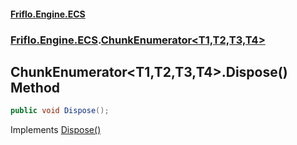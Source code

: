 #### [Friflo.Engine.ECS](index.md#'index')
### [Friflo.Engine.ECS](Friflo.Engine.ECS.md#'Friflo.Engine.ECS').[ChunkEnumerator&lt;T1,T2,T3,T4&gt;](ChunkEnumerator_T1,T2,T3,T4_.md#'Friflo.Engine.ECS.ChunkEnumerator<T1,T2,T3,T4>')

## ChunkEnumerator<T1,T2,T3,T4>.Dispose() Method

```csharp
public void Dispose();
```

Implements [Dispose()](https://docs.microsoft.com/en-us/dotnet/api/System.IDisposable.Dispose#'System.IDisposable.Dispose')